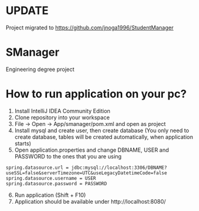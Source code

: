 # UPDATE
Project migrated to https://github.com/jnoga1996/StudentManager

# SManager
Engineering degree project

# How to run application on your pc?
1) Install IntelliJ IDEA Community Edition
2) Clone repository into your workspace
3) File -> Open -> App/smanager/pom.xml and open as project
4) Install mysql and create user, then create database (You only need to create database, tables will be created automatically, when application starts)
5) Open application.properties and change DBNAME, USER and PASSWORD to the ones that you are using
```
spring.datasource.url = jdbc:mysql://localhost:3306/DBNAME?useSSL=false&serverTimezone=UTC&useLegacyDatetimeCode=false
spring.datasource.username = USER
spring.datasource.password = PASSWORD
```
6) Run application (Shift + F10)
7) Application should be available under http://localhost:8080/
